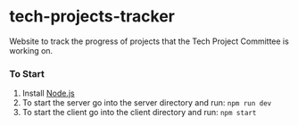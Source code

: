 # tech-projects-tracker
Website to track the progress of projects that the Tech Project Committee is working on.

### To Start
1. Install [Node.js](https://nodejs.org/en/download/package-manager)
2. To start the server go into the server directory and run:
    ```npm run dev```
3. To start the client go into the client directory and run:
    ```npm start```
